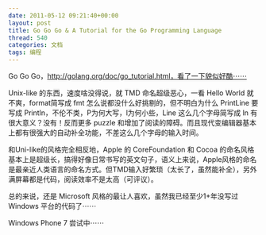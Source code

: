 ```yaml
---
date: 2011-05-12 09:21:40+00:00
layout: post
title: Go Go Go & A Tutorial for the Go Programming Language
thread: 540
categories: 文档
tags: 编程
---
```


Go Go Go，http://golang.org/doc/go_tutorial.html，看了一下貌似好酷⋯⋯  
  
Unix-like 的东西，速度啥没得说，就 TMD 命名超级恶心，一看 Hello World 就不爽，format简写成 fmt 怎么说都没什么好挑剔的，但不明白为什么 PrintLine 要写成 Println，不伦不类，P为何大写，l为何小些，Line 这么几个字母简写成 ln 有很大意义？没有！反而更多 puzzle 和增加了阅读的障碍。而且现代变编辑器基本上都有很强大的自动补全功能，不差这么几个字母的输入时间。  
  
和Uni-like的风格完全相反地，Apple 的 CoreFoundation 和 Cocoa 的命名风格基本上是超级长，搞得好像日常书写的英文句子，语义上来说，Apple风格的命名是最亲近人类语言的命名方式。但TMD输入好繁琐（太长了，虽然能补全），另外满屏幕都是代码，阅读效率不是太高（可评议）。  
  
总的来说，还是 Microsoft 风格的最让人喜欢，虽然我已经至少1+年没写过 Windows 平台的代码了⋯⋯<!-- more -->  
  
Windows Phone 7 尝试中⋯⋯
